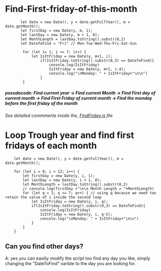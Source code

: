 # Find-First-friday-of-this-month

```
       let date = new Date(), y = date.getFullYear(), m = date.getMonth(); 
       let firstDay = new Date(y, m, 1);  
       let lastDay = new Date(y, m + 1, 0); 
       let MonthLength = lastDay.toString().substr(8,2) 
       let DateToFind = "Fri" // Mon-Tue-Wed-Thu-Fri-Sat-Sun

        for (let i= 1; i <= 7; i++) {
            let IsItFriday = new Date(y, m+1, i);  
                if(IsItFriday.toString().substr(0,3) == DateToFind){ 
                    console.log(IsItFriday) 
                    IsItFriday = new Date(y, m+1, i-4);  
                    console.log("\nMonday: " + IsItFriday+"\n\n") 
                }
        }
```

##### pseudocode: Find current year -> Find current Month -> Find First day of current month -> Find First Friday of current month -> Find the monday before the first friday of the month

###### See detailed commments inside the, [FindFriday.js](./FindFriday.js) file

# Loop Trough year and find first fridays of each month

```
    let date = new Date(), y = date.getFullYear(), m = date.getMonth();

    for (let i = 0; i < 12; i++) {
        let firstDay = new Date(y, i, 1);  
        let lastDay = new Date(y, i + 1, 0); 
        let MonthLength = lastDay.toString().substr(8,2)
        // console.log(firstDay +"\n\n Month Length = "+MonthLength)
        for (let q = 1; q <= 7; q++) { // using q because we need too retain the value of i inside the second loop
            let IsItFriday = new Date(y, i, q);  
            if(IsItFriday.toString().substr(0,3) == DateToFind){
                console.log(IsItFriday)
                IsItFriday = new Date(y, i, q-5);  
                console.log("\nMonday: " + IsItFriday+"\n\n") 
            }
        }
    }

```

## Can you find other days?

A: yes you can easiliy modify the script too find any day you like, simply changing the "DateToFind" varible to the day you are looking for.
